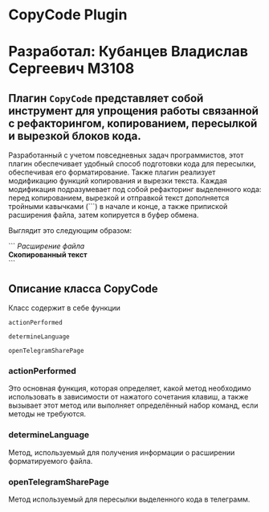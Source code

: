 # CopyCode Plugin
# Разработал: Кубанцев Владислав Сергеевич M3108

## Плагин `CopyCode` представляет собой инструмент для упрощения работы связанной с рефакторингом, копированием, пересылкой и вырезкой блоков кода.


Разработанный с учетом повседневных задач программистов, этот плагин обеспечивает удобный способ подготовки кода для пересылки, обеспечивая его форматирование.
Также плагин реализует модификацию функций копирования и вырезки текста. 
Каждая модификация подразумевает под собой рефакторинг выделенного кода: перед копированием, вырезкой и отправкой текст дополняется тройными кавычками (```) в начале и конце, а также припиской расширения файла, затем копируется в буфер обмена.

Выглядит это следующим образом:

\`\`\` *Расширение файла*<br>
**Скопированный текст**<br>
\`\`\`


## Описание класса CopyCode

Класс содержит в себе функции 

`actionPerformed` 

`determineLanguage` 

`openTelegramSharePage`

### actionPerformed
Это основная функция, которая определяет, какой метод необходимо использовать в зависимости от нажатого сочетания клавиш, а также вызывает этот метод или выполняет определённый набор команд, если методы не требуются.

### determineLanguage
Метод, используемый для получения информации о расширении форматируемого файла.

### openTelegramSharePage
Метод используемый для пересылки выделенного кода в телеграмм.
